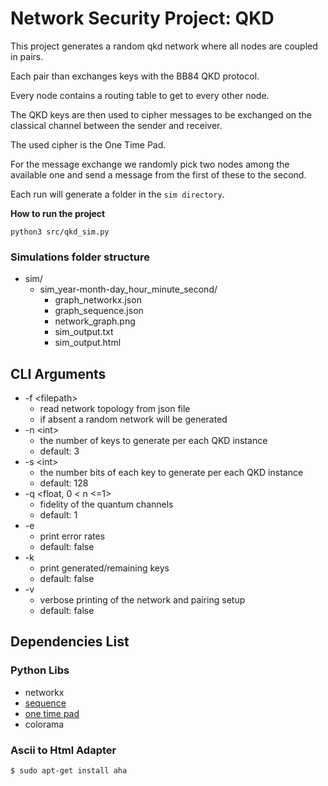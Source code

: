 # Network Security Project: QKD
This project generates a random qkd network where all nodes are coupled in pairs.

Each pair than exchanges keys with the BB84 QKD protocol.

Every node contains a routing table to get to every other node.

The QKD keys are then used to cipher messages to be exchanged on the classical channel between the sender and receiver.

The used cipher is the One Time Pad.

For the message exchange we randomly pick two nodes among the available one and send a message from the first of these to the second.

Each run will generate a folder in the `sim directory`.

**How to run the project**
```
python3 src/qkd_sim.py
```

### Simulations folder structure
- sim/
    - sim_year-month-day_hour_minute_second/
        - graph_networkx.json
        - graph_sequence.json
        - network_graph.png
        - sim_output.txt
        - sim_output.html

## CLI Arguments
- \-f \<filepath> 
    - read network topology from json file
    - if absent a random network will be generated
- \-n \<int> 
    - the number of keys to generate per each QKD instance
    - default: 3
- \-s \<int> 
    - the number bits of each key to generate per each QKD instance
    - default: 128
- \-q <float, 0 < n <=1> 
    - fidelity of the quantum channels
    - default: 1
- \-e 
    - print error rates
    - default: false
- \-k 
    - print generated/remaining keys
    - default: false
- \-v 
    - verbose printing of the network and pairing setup
    - default: false

## Dependencies List
### Python Libs
- networkx
- [sequence](https://github.com/sequence-toolbox/SeQUeNCe)
- [one time pad](https://github.com/albohlabs/one-time-pad)
- colorama

### Ascii to Html Adapter
```
$ sudo apt-get install aha
```